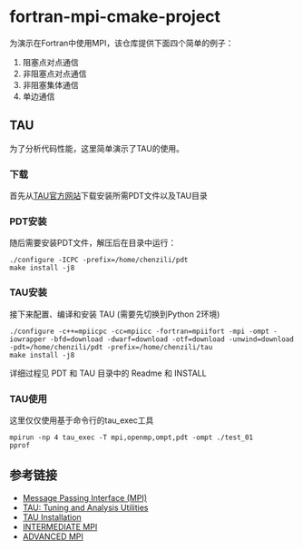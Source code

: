 # fortran-mpi-cmake-project

为演示在Fortran中使用MPI，该仓库提供下面四个简单的例子：

1. 阻塞点对点通信
2. 非阻塞点对点通信
3. 非阻塞集体通信
4. 单边通信

## TAU

为了分析代码性能，这里简单演示了TAU的使用。

### 下载

首先从[TAU官方网站](https://www.cs.uoregon.edu/research/tau/downloads.php)下载安装所需PDT文件以及TAU目录

### PDT安装

随后需要安装PDT文件，解压后在目录中运行：
```shell
./configure -ICPC -prefix=/home/chenzili/pdt
make install -j8
```

### TAU安装

接下来配置、编译和安装 TAU (需要先切换到Python 2环境)
```shell
./configure -c++=mpiicpc -cc=mpiicc -fortran=mpiifort -mpi -ompt -iowrapper -bfd=download -dwarf=download -otf=download -unwind=download -pdt=/home/chenzili/pdt -prefix=/home/chenzili/tau
make install -j8
```

详细过程见 PDT 和 TAU 目录中的 Readme 和 INSTALL

### TAU使用

这里仅仅使用基于命令行的tau_exec工具

```shell
mpirun -np 4 tau_exec -T mpi,openmp,ompt,pdt -ompt ./test_01
pprof
```

## 参考链接

- [Message Passing Interface (MPI)](https://hpc-tutorials.llnl.gov/mpi/)
- [TAU: Tuning and Analysis Utilities](https://hpc.llnl.gov/software/development-environment-software/tau-tuning-and-analysis-utilities)
- [TAU Installation](https://lsi2.ugr.es/jmantas/ppr/ayuda/datos/instalaciones/Install_TAU_en.pdf)
- [INTERMEDIATE MPI](https://enccs.github.io/intermediate-mpi/#)
- [ADVANCED MPI](https://hpc.llnl.gov/sites/default/files/DavidCronkSlides.pdf)
